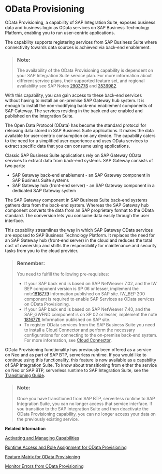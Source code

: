 <!-- loiod257fc3a8cc2494cbafce8b2789939de -->

# OData Provisioning

OData Provisioning, a capability of SAP Integration Suite, exposes business data and business logic as OData services on SAP Business Technology Platform, enabling you to run user-centric applications.

The capability supports registering services from SAP Business Suite where connectivity towards data sources is achieved via back-end enablement.

> ### Note:  
> The availability of the OData Provisioning capability is dependent on your SAP Integration Suite service plan. For more information about different service plans, their supported feature set, and regional availability see SAP Notes [2903776](https://help.sap.com/docs/link-disclaimer?site=https://me.sap.com/notes/2903776) and [3536982](https://me.sap.com/notes/3536982).

With this capability, you can gain access to these back-end services without having to install an on-premise SAP Gateway hub system. It is enough to install the non-modifying back-end enablement components of SAP Gateway. The services residing in the back end are enabled and published on the Integration Suite.

The Open Data Protocol \(OData\) has become the standard protocol for releasing data stored in SAP Business Suite applications. It makes the data available for user-centric consumption on any device. The capability caters to the need for a simplified user experience and uses OData services to extract specific data that you can consume using applications.

Classic SAP Business Suite applications rely on SAP Gateway OData services to extract data from back-end systems. SAP Gateway consists of two parts:

-   SAP Gateway back-end enablement - an SAP Gateway component in SAP Business Suite systems
-   SAP Gateway hub \(front-end server\) - an SAP Gateway component in a dedicated SAP Gateway system

The SAP Gateway component in SAP Business Suite back-end systems gathers data from the back-end system. Whereas the SAP Gateway hub component converts the data from an SAP proprietary format to the OData standard. The conversion lets you consume data easily through the user interface.

This capability streamlines the way in which SAP Gateway OData services are exposed to SAP Business Technology Platform. It replaces the need for an SAP Gateway hub \(front-end server\) in the cloud and reduces the total cost of ownership and shifts the responsibility for maintenance and security tasks from you to the cloud provider.

> ### Remember:  
> You need to fulfill the following pre-requisites:
> 
> -   If your SAP back end is based on SAP NetWeaver 7.02, and the IW BEP component version is SP 06 or lesser, implement the note[1816779](https://help.sap.com/docs/link-disclaimer?site=https%3A%2F%2Flaunchpad.support.sap.com%2F%23%2Fnotes%2F1816779) Information published on SAP site. IW\_BEP 200 component is required to enable SAP Services as OData services on OData Provisioning.
> -   If your SAP back end is based on SAP NetWeaver 7.40, and the SAP\_GWFND component is on SP 02 or lesser, implement the note [1816779](https://help.sap.com/docs/link-disclaimer?site=https%3A%2F%2Flaunchpad.support.sap.com%2F%23%2Fnotes%2F1816779) Information published on SAP site.
> -   To register OData services from the SAP Business Suite you need to install a Cloud Connector and perform the necessary configurations for connecting to the on-premise back-end system. For more information, see [Cloud Connector](https://help.sap.com/docs/connectivity/sap-btp-connectivity-cf/cloud-connector?version=Cloud).

OData Provisioning functionality has previously been offered as a service on Neo and as part of SAP BTP, serverless runtime. If you would like to continue using this functionality, this feature is now available as a capability of SAP Integration Suite. To know about transitioning from either the service on Neo or SAP BTP, serverless runtime to SAP Integration Suite, see the [Transitioning Guide](https://help.sap.com/docs/integration-suite/transitioning-to-odata-provisioning-capability-on-sap-integration-suite/transitioning-to-odata-capability-on-sap-integration-suite).

> ### Note:  
> Once you have transitioned from SAP BTP, serverless runtime to SAP Integration Suite, you can no longer access that service interface. If you transition to the SAP Integration Suite and then deactivate the OData Provisioning capability, you can no longer access your data on the previously existing service.

**Related Information**  


[Activating and Managing Capabilities](activating-and-managing-capabilities-2ffb343.md "Activate capabilities for the SAP Integration Suite.")

[Runtime Access and Role Assignment for OData Provisioning](runtime-access-and-role-assignment-for-odata-provisioning-b46816c.md "Steps to complete the activation of the OData Provisioning capability by providing runtime access and assigning roles.")

[Feature Matrix for OData Provisioning](feature-matrix-for-odata-provisioning-f184bf1.md "Information on the feature matrix for OData Provisioning capability.")

 <?sap-ot O2O class="- topic/link " href="9dfa56ab7337457b8b97bc175a7bfaa3.xml" text="" desc="" xtrc="link:4" xtrf="file:/home/builder/src/dita-all/slu1713332208086/loiocc0ab4c7365e43bbbee9eae27deb32da_en-US/src/content/localization/en-us/d257fc3a8cc2494cbafce8b2789939de.xml" output-class="" outputTopicFile="file:/home/builder/tp.net.sf.dita-ot/2.3/plugins/com.elovirta.dita.markdown_1.3.0/xsl/dita2markdownImpl.xsl" ?> 

[Monitor Errors from OData Provisioning](50-Development/monitor-errors-from-odata-provisioning-e0aeecf.md "Analyze the root cause for errors and where they originated.")

